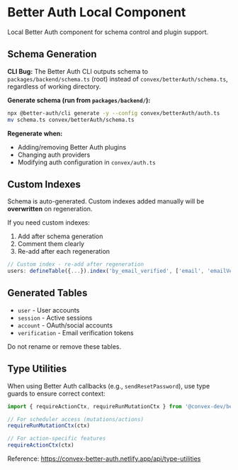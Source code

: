 # Better Auth Local Component

Local Better Auth component for schema control and plugin support.

## Schema Generation

**CLI Bug:** The Better Auth CLI outputs schema to `packages/backend/schema.ts` (root) instead of `convex/betterAuth/schema.ts`, regardless of working directory.

**Generate schema (run from `packages/backend/`):**
```bash
npx @better-auth/cli generate -y --config convex/betterAuth/auth.ts
mv schema.ts convex/betterAuth/schema.ts
```

**Regenerate when:**
- Adding/removing Better Auth plugins
- Changing auth providers
- Modifying auth configuration in `convex/auth.ts`

## Custom Indexes

Schema is auto-generated. Custom indexes added manually will be **overwritten** on regeneration.

If you need custom indexes:
1. Add after schema generation
2. Comment them clearly
3. Re-add after each regeneration

```typescript
// Custom index - re-add after regeneration
users: defineTable({...}).index('by_email_verified', ['email', 'emailVerified'])
```

## Generated Tables

- `user` - User accounts
- `session` - Active sessions
- `account` - OAuth/social accounts
- `verification` - Email verification tokens

Do not rename or remove these tables.

## Type Utilities

When using Better Auth callbacks (e.g., `sendResetPassword`), use type guards to ensure correct context:

```typescript
import { requireActionCtx, requireRunMutationCtx } from '@convex-dev/better-auth/utils'

// For scheduler access (mutations/actions)
requireRunMutationCtx(ctx)

// For action-specific features
requireActionCtx(ctx)
```

Reference: https://convex-better-auth.netlify.app/api/type-utilities
